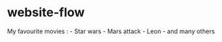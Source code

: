# website-flow

My favourite movies :
    - Star wars
    - Mars attack
    - Leon
    - and many others